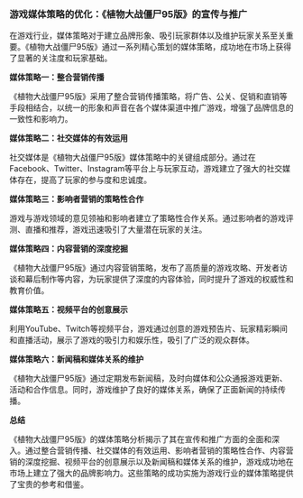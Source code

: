 ### 游戏媒体策略的优化：《植物大战僵尸95版》的宣传与推广

在游戏行业，媒体策略对于建立品牌形象、吸引玩家群体以及维护玩家关系至关重要。《植物大战僵尸95版》通过一系列精心策划的媒体策略，成功地在市场上获得了显著的关注度和玩家基础。

**媒体策略一：整合营销传播**

《植物大战僵尸95版》采用了整合营销传播策略，将广告、公关、促销和直销等手段相结合，以统一的形象和声音在各个媒体渠道中推广游戏，增强了品牌信息的一致性和影响力。

**媒体策略二：社交媒体的有效运用**

社交媒体是《植物大战僵尸95版》媒体策略中的关键组成部分。通过在Facebook、Twitter、Instagram等平台上与玩家互动，游戏建立了强大的社交媒体存在，提高了玩家的参与度和忠诚度。

**媒体策略三：影响者营销的策略性合作**

游戏与游戏领域的意见领袖和影响者建立了策略性合作关系。通过影响者的游戏评测、直播和推荐，游戏迅速吸引了大量潜在玩家的关注。

**媒体策略四：内容营销的深度挖掘**

《植物大战僵尸95版》通过内容营销策略，发布了高质量的游戏攻略、开发者访谈和幕后制作等内容，为玩家提供了深度的内容体验，同时提升了游戏的权威性和教育价值。

**媒体策略五：视频平台的创意展示**

利用YouTube、Twitch等视频平台，游戏通过创意的游戏预告片、玩家精彩瞬间和直播活动，展示了游戏的吸引力和娱乐性，吸引了广泛的观众群体。

**媒体策略六：新闻稿和媒体关系的维护**

《植物大战僵尸95版》通过定期发布新闻稿，及时向媒体和公众通报游戏更新、活动和合作信息。同时，游戏维护了良好的媒体关系，确保了正面新闻的持续传播。

**总结**

《植物大战僵尸95版》的媒体策略分析揭示了其在宣传和推广方面的全面和深入。通过整合营销传播、社交媒体的有效运用、影响者营销的策略性合作、内容营销的深度挖掘、视频平台的创意展示以及新闻稿和媒体关系的维护，游戏成功地在市场上建立了强大的品牌影响力。这些策略的成功实施为游戏行业的媒体策略提供了宝贵的参考和借鉴。